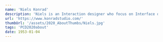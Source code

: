 ```yaml
---
name: 'Niels Konrad' 
description: 'Niels is an Interaction designer who focus on Interface design, UX and audio visual experiences. For the past four years Niels have designed and developed software for the animation and motion capture industry, as well as creating his own interactive web experiences. He is fascinated by how sound can enhance visual storytelling, which is why sound design often has an important role in his work'
url: 'https://www.konradstudio.com/'
thumbUrl: '/assets/2020_AboutThumbs/Niels.jpg'
tags: 'PCD2020about'
date: 1953-01-04
---
```

